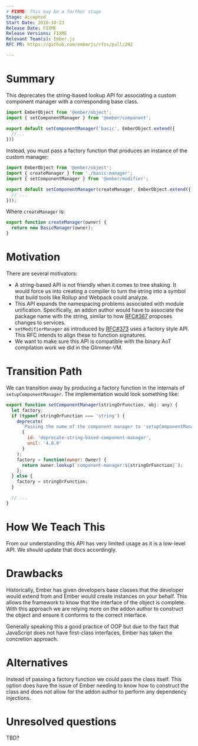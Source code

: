 ```yaml
---
# FIXME: This may be a further stage
Stage: Accepted
Start Date: 2018-10-23
Release Date: FIXME
Release Versions: FIXME
Relevant Team(s): Ember.js
RFC PR: https://github.com/emberjs/rfcs/pull/392

---
```


# Summary

This deprecates the string-based lookup API for associating a custom component manager with a corresponding base class.

```js
import EmberObject from '@ember/object';
import { setComponentManager } from '@ember/component';

export default setComponentManager('basic', EmberObject.extend({
  //...
}))
```

Instead, you must pass a factory function that produces an instance of the custom manager:

```js
import EmberObject from '@ember/object';
import { createManager } from './basic-manager';
import { setComponentManager } from '@ember/modifier';

export default setComponentManager(createManager, EmberObject.extend({
  // ...
}));
```

Where `createManager` is:

```js
export function createManager(owner) {
  return new BasicManager(owner);
}
```

# Motivation

There are several motivators:

- A string-based API is not friendly when it comes to tree shaking. It would force us into creating a compiler to turn the string into a symbol that build tools like Rollup and Webpack could analyze.
- This API expands the namespacing problems associated with module unification. Specifically, an addon author would have to associate the package name with the string, similar to how [RFC#367](https://github.com/mixonic/rfcs/blob/mu-packages/text/0000-module-unification-packages.md#explicit-packages-for-service-injections) proposes changes to services.
- `setModifierManager` as introduced by [RFC#373](https://github.com/emberjs/rfcs/blob/89349d30ade24303a06448bc121b8fd810cbe58d/text/0373-Element-Modifier-Managers.md#determining-which-modifier-manager-to-use) uses a factory style API. This RFC intends to align these to function signatures.
- We want to make sure this API is compatible with the binary AoT compilation work we did in the Glimmer-VM.

# Transition Path

We can transition away by producing a factory function in the internals of `setupComponentManager`. The implementation would look something like:

```js
export function setComponentManager(stringOrFunction, obj: any) {
  let factory;
  if (typeof stringOrFunction === 'string') {
    deprecate(
      `Passing the name of the component manager to 'setupComponentManager' is deprecated. Please pass a function that produces an instance of the manager.`,
      {
        id: 'deprecate-string-based-component-manager',
        unil: '4.0.0'
      }
    );
    factory = function(owner: Owner) {
      return owner.lookup(`component-manager:${stringOrFunction}`);
    };
  } else {
    factory = stringOrFunction;
  }

  // ...
}

```

# How We Teach This

From our understanding this API has very limited usage as it is a low-level API. We should update that docs accordingly.

# Drawbacks

Historically, Ember has given developers base classes that the developer would extend from and Ember would create instances on your behalf. This allows the framework to know that the interface of the object is complete. With this approach we are relying more on the addon author to construct the object and ensure it conforms to the correct interface.

Generally speaking this a good practice of OOP but due to the fact that JavaScript does not have first-class interfaces, Ember has taken the concretion approach.

# Alternatives

Instead of passing a factory function we could pass the class itself. This option does have the issue of Ember needing to know how to construct the class and does not allow for the addon author to perform any dependency injections.

# Unresolved questions

TBD?
